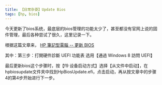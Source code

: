 ```yaml
---
title: 【日常杂耍】Update Bios
tags: [hp, bios]
---
```


今天更新了bios系统，最底层的bios管理的功能太少了，甚至都没有官网上说的固件管理，最后各种尝试了很久，这里记录一下。

<!--more-->

根据这篇文章来， [HP 筆記型電腦 -- 更新 BIOS](https://support.hp.com/cn-zh/document/c04483563)

其中：第三步：打開硬件診斷 UEFI 功能表
选用【通過 Windows 8 訪問 UEFI】

最后更新bios这个步骤时，按【f9 设备启动方式】选择【从文件中启动】，在hpbiosupdate文件夹中找到HpBiosUpdate.efi，点击启动，再从按文章中的步骤4的第4步开始进行下一步。
